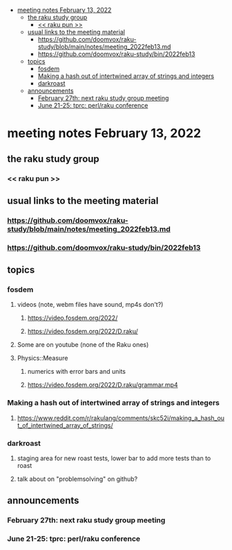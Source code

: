 - [meeting notes February 13, 2022](#org498fc26)
  - [the raku study group](#org47d67c5)
    - [<< raku pun >>](#org797b006)
  - [usual links to the meeting material](#org5991c48)
    - [<https://github.com/doomvox/raku-study/blob/main/notes/meeting_2022feb13.md>](#org333fd49)
    - [<https://github.com/doomvox/raku-study/bin/2022feb13>](#org91bc120)
  - [topics](#org275d862)
    - [fosdem](#org09f633c)
    - [Making a hash out of intertwined array of strings and integers](#orgb0aa008)
    - [darkroast](#org5c7d1ff)
  - [announcements](#org4465981)
    - [February 27th: next raku study group meeting](#orgaa58396)
    - [June 21-25: tprc: perl/raku conference](#orgebf8e0d)


<a id="org498fc26"></a>

# meeting notes February 13, 2022


<a id="org47d67c5"></a>

## the raku study group


<a id="org797b006"></a>

### << raku pun >>


<a id="org5991c48"></a>

## usual links to the meeting material


<a id="org333fd49"></a>

### <https://github.com/doomvox/raku-study/blob/main/notes/meeting_2022feb13.md>


<a id="org91bc120"></a>

### <https://github.com/doomvox/raku-study/bin/2022feb13>


<a id="org275d862"></a>

## topics


<a id="org09f633c"></a>

### fosdem

1.  videos (note, webm files have sound, mp4s don't?)

    1.  <https://video.fosdem.org/2022/>
    
    2.  <https://video.fosdem.org/2022/D.raku/>

2.  Some are on youtube (none of the Raku ones)

3.  Physics::Measure

    1.  numerics with error bars and units
    
    2.  <https://video.fosdem.org/2022/D.raku/grammar.mp4>


<a id="orgb0aa008"></a>

### Making a hash out of intertwined array of strings and integers

1.  <https://www.reddit.com/r/rakulang/comments/skc52i/making_a_hash_out_of_intertwined_array_of_strings/>


<a id="org5c7d1ff"></a>

### darkroast

1.  staging area for new roast tests, lower bar to add more tests than to roast

2.  talk about on "problemsolving" on github?


<a id="org4465981"></a>

## announcements


<a id="orgaa58396"></a>

### February 27th: next raku study group meeting


<a id="orgebf8e0d"></a>

### June 21-25: tprc: perl/raku conference

